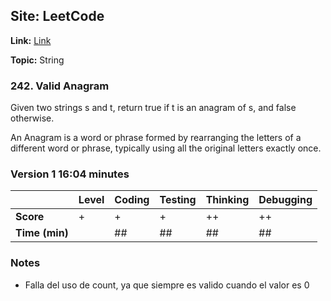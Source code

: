 ## Site: LeetCode

**Link:** [Link](https://leetcode.com/problems/valid-anagram/description/)

**Topic:** String 

### 242. Valid Anagram

Given two strings s and t, return true if t is an anagram of s, and false otherwise.

An Anagram is a word or phrase formed by rearranging the letters of a different word or phrase, typically using all the original letters exactly once.

### Version 1 16:04 minutes

|           | Level | Coding | Testing | Thinking | Debugging  |
|-----------|-------|--------|---------|----------|------------|
| **Score** | +     | +      | +       | ++       | ++         |
| **Time (min)** | | ## | ## | ## | ## |

### Notes
- Falla del uso de count, ya que siempre es valido cuando el valor es 0